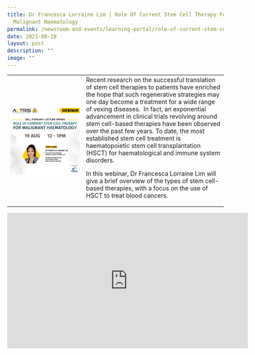 ```yaml
---
title: Dr Francesca Lorraine Lim | Role Of Current Stem Cell Therapy For
  Malignant Haematology
permalink: /newsroom-and-events/learning-portal/role-of-current-stem-cell-therapy-for-malignant-haematology/
date: 2021-08-19
layout: post
description: ""
image: ""
---
```

<table>
	<tbody>
		<tr>
			<td style="width:35%">
				<img src="/images/Learning%20Portal/2021/webinar_square-francessca.png">
			</td>
			<td style="width:65%">
Recent research on the successful translation of stem cell therapies to patients have enriched the hope that such regenerative strategies may one day become a treatment for a wide range of vexing diseases.&nbsp; In fact, an exponential advancement in clinical trials revolving around stem cell-based therapies have been observed over the past few years. To date, the most established stem cell treatment is haematopoietic stem cell transplantation (HSCT) for haematological and immune system disorders.

In this webinar, Dr Francesca Lorraine Lim will give a brief overview of the types of stem cell-based therapies, with a focus on the use of HSCT to treat blood cancers.
			</td>
		</tr>
	</tbody>
</table>

<iframe allowfullscreen="" allow="accelerometer; autoplay; clipboard-write; encrypted-media; gyroscope; picture-in-picture; web-share" frameborder="0" title="YouTube video player" src="https://www.youtube.com/embed/Qn-zTwa-22I?si=Z58ljFKFKYceDl77" height="315" width="560"></iframe>